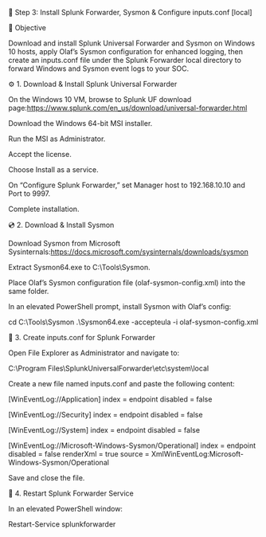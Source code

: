 🔄 Step 3: Install Splunk Forwarder, Sysmon & Configure inputs.conf [local]

🧠 Objective

Download and install Splunk Universal Forwarder and Sysmon on Windows 10 hosts, apply Olaf’s Sysmon configuration for enhanced logging, then create an inputs.conf file under the Splunk Forwarder local directory to forward Windows and Sysmon event logs to your SOC.


⚙️ 1. Download & Install Splunk Universal Forwarder

On the Windows 10 VM, browse to Splunk UF download page:https://www.splunk.com/en_us/download/universal-forwarder.html

Download the Windows 64-bit MSI installer.

Run the MSI as Administrator.

Accept the license.

Choose Install as a service.

On “Configure Splunk Forwarder,” set Manager host to 192.168.10.10 and Port to 9997.

Complete installation.

💿 2. Download & Install Sysmon

Download Sysmon from Microsoft Sysinternals:https://docs.microsoft.com/sysinternals/downloads/sysmon

Extract Sysmon64.exe to C:\Tools\Sysmon\.

Place Olaf’s Sysmon configuration file (olaf-sysmon-config.xml) into the same folder.

In an elevated PowerShell prompt, install Sysmon with Olaf’s config:

cd C:\Tools\Sysmon
.\Sysmon64.exe -accepteula -i olaf-sysmon-config.xml

📝 3. Create inputs.conf for Splunk Forwarder

Open File Explorer as Administrator and navigate to:

C:\Program Files\SplunkUniversalForwarder\etc\system\local

Create a new file named inputs.conf and paste the following content:

[WinEventLog://Application]
index = endpoint
disabled = false

[WinEventLog://Security]
index = endpoint
disabled = false

[WinEventLog://System]
index = endpoint
disabled = false

[WinEventLog://Microsoft-Windows-Sysmon/Operational]
index = endpoint
disabled = false
renderXml = true
source = XmlWinEventLog:Microsoft-Windows-Sysmon/Operational

Save and close the file.

🔄 4. Restart Splunk Forwarder Service

In an elevated PowerShell window:

Restart-Service splunkforwarder
